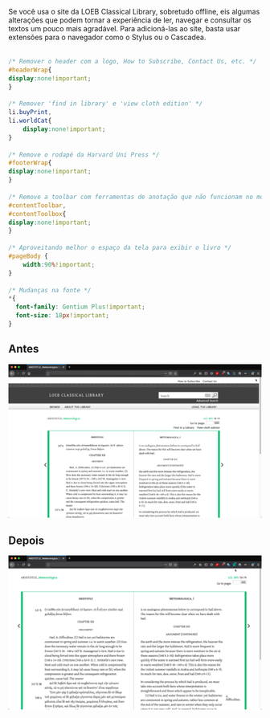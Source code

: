 
Se você usa o site da LOEB Classical Library, sobretudo offline, eis algumas alterações que podem tornar a experiência de ler, navegar e consultar os textos um pouco mais agradável. Para adicioná-las ao site, basta usar extensões para o navegador como o Stylus ou o Cascadea.

```css

/* Remover o header com a logo, How to Subscribe, Contact Us, etc. */
#headerWrap{
display:none!important;
}

/* Remover 'find in library' e 'view cloth edition' */
li.buyPrint,
li.worldCat{
	display:none!important;
}

/* Remove o rodapé da Harvard Uni Press */
#footerWrap{
display:none!important;
}

/* Remove a toolbar com ferramentas de anotação que não funcionam no modo offline */
#contentToolbar,
#contentToolbox{
display:none!important;
}

/* Aproveitando melhor o espaço da tela para exibir o livro */
#pageBody {
	width:90%!important;
}

/* Mudanças na fonte */
*{
  font-family: Gentium Plus!important;  
  font-size: 18px!important;  
}

```

## Antes
![LOEB Antes](./img/__loeb1.png)


## Depois
![LOEB Depois](./img/__loeb2.png)
